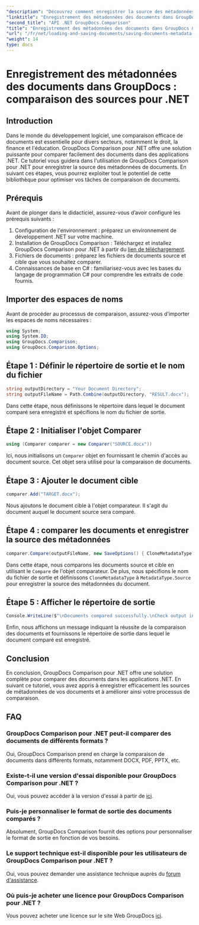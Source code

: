 ```yaml
---
"description": "Découvrez comment enregistrer la source des métadonnées d'un document avec GroupDocs Comparison pour .NET. Suivez notre guide étape par étape pour une comparaison fluide de vos documents dans .NET."
"linktitle": "Enregistrement des métadonnées des documents dans GroupDocs &#58; comparaison des sources pour .NET"
"second_title": "API .NET GroupDocs.Comparison"
"title": "Enregistrement des métadonnées des documents dans GroupDocs &#58; comparaison des sources pour .NET"
"url": "/fr/net/loading-and-saving-documents/saving-documents-metadata-source/"
"weight": 14
type: docs
---
```

# Enregistrement des métadonnées des documents dans GroupDocs : comparaison des sources pour .NET

## Introduction
Dans le monde du développement logiciel, une comparaison efficace de documents est essentielle pour divers secteurs, notamment le droit, la finance et l'éducation. GroupDocs Comparison pour .NET offre une solution puissante pour comparer facilement des documents dans des applications .NET. Ce tutoriel vous guidera dans l'utilisation de GroupDocs Comparison pour .NET pour enregistrer la source des métadonnées de documents. En suivant ces étapes, vous pourrez exploiter tout le potentiel de cette bibliothèque pour optimiser vos tâches de comparaison de documents.
## Prérequis
Avant de plonger dans le didacticiel, assurez-vous d’avoir configuré les prérequis suivants :
1. Configuration de l'environnement : préparez un environnement de développement .NET sur votre machine.
2. Installation de GroupDocs Comparison : Téléchargez et installez GroupDocs Comparison pour .NET à partir du [lien de téléchargement](https://releases.groupdocs.com/comparison/net/).
3. Fichiers de documents : préparez les fichiers de documents source et cible que vous souhaitez comparer.
4. Connaissances de base en C# : familiarisez-vous avec les bases du langage de programmation C# pour comprendre les extraits de code fournis.

## Importer des espaces de noms
Avant de procéder au processus de comparaison, assurez-vous d’importer les espaces de noms nécessaires :
```csharp
using System;
using System.IO;
using GroupDocs.Comparison;
using GroupDocs.Comparison.Options;
```

## Étape 1 : Définir le répertoire de sortie et le nom du fichier
```csharp
string outputDirectory = "Your Document Directory";
string outputFileName = Path.Combine(outputDirectory, "RESULT.docx");
```
Dans cette étape, nous définissons le répertoire dans lequel le document comparé sera enregistré et spécifions le nom du fichier de sortie.
## Étape 2 : Initialiser l'objet Comparer
```csharp
using (Comparer comparer = new Comparer("SOURCE.docx"))
```
Ici, nous initialisons un `Comparer` objet en fournissant le chemin d'accès au document source. Cet objet sera utilisé pour la comparaison de documents.
## Étape 3 : Ajouter le document cible
```csharp
comparer.Add("TARGET.docx");
```
Nous ajoutons le document cible à l'objet comparateur. Il s'agit du document auquel le document source sera comparé.
## Étape 4 : comparer les documents et enregistrer la source des métadonnées
```csharp
comparer.Compare(outputFileName, new SaveOptions() { CloneMetadataType = MetadataType.Source });
```
Dans cette étape, nous comparons les documents source et cible en utilisant le `Compare` de l'objet comparateur. De plus, nous spécifions le nom du fichier de sortie et définissons `CloneMetadataType` à `MetadataType.Source` pour enregistrer la source des métadonnées du document.
## Étape 5 : Afficher le répertoire de sortie
```csharp
Console.WriteLine($"\nDocuments compared successfully.\nCheck output in {outputDirectory}.");
```
Enfin, nous affichons un message indiquant la réussite de la comparaison des documents et fournissons le répertoire de sortie dans lequel le document comparé est enregistré.

## Conclusion
En conclusion, GroupDocs Comparison pour .NET offre une solution complète pour comparer des documents dans les applications .NET. En suivant ce tutoriel, vous avez appris à enregistrer efficacement les sources de métadonnées de vos documents et à améliorer ainsi votre processus de comparaison.
## FAQ
### GroupDocs Comparison pour .NET peut-il comparer des documents de différents formats ?
Oui, GroupDocs Comparison prend en charge la comparaison de documents dans différents formats, notamment DOCX, PDF, PPTX, etc.
### Existe-t-il une version d'essai disponible pour GroupDocs Comparison pour .NET ?
Oui, vous pouvez accéder à la version d'essai à partir de [ici](https://releases.groupdocs.com/).
### Puis-je personnaliser le format de sortie des documents comparés ?
Absolument, GroupDocs Comparison fournit des options pour personnaliser le format de sortie en fonction de vos besoins.
### Le support technique est-il disponible pour les utilisateurs de GroupDocs Comparison pour .NET ?
Oui, vous pouvez demander une assistance technique auprès du [forum d'assistance](https://forum.groupdocs.com/c/comparison/12).
### Où puis-je acheter une licence pour GroupDocs Comparison pour .NET ?
Vous pouvez acheter une licence sur le site Web GroupDocs [ici](https://purchase.groupdocs.com/buy).